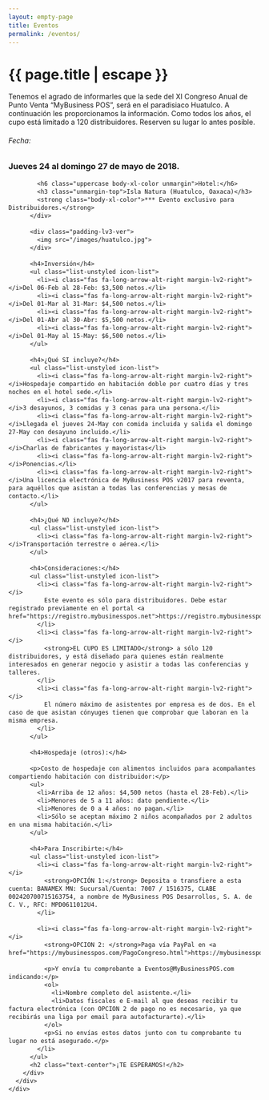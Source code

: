 ```yaml
---
layout: empty-page
title: Eventos
permalink: /eventos/
---
```



<div class="default-page huatulco">
  <div class="container">
    <div class="row">
      <div class="col-sm-10 col-sm-offset-1">
        <div class="page-title">
          <div class="row">
            <div class="col-sm-6">
              <h1 class="unmargin-top">{{ page.title | escape }}</h1>
            </div>
          </div>
        </div>
        <div class="white-box">
          <p>Tenemos el agrado de informarles que la sede del XI Congreso Anual de Punto Venta “MyBusiness POS”, será en el paradisiaco Huatulco. A continuación les proporcionamos la información. Como todos los años, el cupo está limitado a 120 distribuidores. Reserven su lugar lo antes posible.</p>
          <div class="text-center padding-lv3-ver">
            <h6 class="uppercase body-xl-color unmargin">Fecha:</h6>
            <h3 class="unmargin-top">Jueves 24 al domingo 27 de mayo de 2018.</h3>

            <h6 class="uppercase body-xl-color unmargin">Hotel:</h6>
            <h3 class="unmargin-top">Isla Natura (Huatulco, Oaxaca)</h3>
            <strong class="body-xl-color">*** Evento exclusivo para Distribuidores.</strong>
          </div>

          <div class="padding-lv3-ver">
            <img src="/images/huatulco.jpg">
          </div>

          <h4>Inversión</h4>
          <ul class="list-unstyled icon-list">
            <li><i class="fas fa-long-arrow-alt-right margin-lv2-right"></i>Del 06-Feb al 28-Feb: $3,500 netos.</li>
            <li><i class="fas fa-long-arrow-alt-right margin-lv2-right"></i>Del 01-Mar al 31-Mar: $4,500 netos.</li>
            <li><i class="fas fa-long-arrow-alt-right margin-lv2-right"></i>Del 01-Abr al 30-Abr: $5,500 netos.</li>
            <li><i class="fas fa-long-arrow-alt-right margin-lv2-right"></i>Del 01-May al 15-May: $6,500 netos.</li>
          </ul>

          <h4>¿Qué SI incluye?</h4>
          <ul class="list-unstyled icon-list">
            <li><i class="fas fa-long-arrow-alt-right margin-lv2-right"></i>Hospedaje compartido en habitación doble por cuatro días y tres noches en el hotel sede.</li>
            <li><i class="fas fa-long-arrow-alt-right margin-lv2-right"></i>3 desayunos, 3 comidas y 3 cenas para una persona.</li>
            <li><i class="fas fa-long-arrow-alt-right margin-lv2-right"></i>Llegada el jueves 24-May con comida incluida y salida el domingo 27-May con desayuno incluido.</li>
            <li><i class="fas fa-long-arrow-alt-right margin-lv2-right"></i>Charlas de fabricantes y mayoristas</li>
            <li><i class="fas fa-long-arrow-alt-right margin-lv2-right"></i>Ponencias.</li>
            <li><i class="fas fa-long-arrow-alt-right margin-lv2-right"></i>Una licencia electrónica de MyBusiness POS v2017 para reventa, para aquéllos que asistan a todas las conferencias y mesas de contacto.</li>
          </ul>

          <h4>¿Qué NO incluye?</h4>
          <ul class="list-unstyled icon-list">
            <li><i class="fas fa-long-arrow-alt-right margin-lv2-right"></i>Transportación terrestre o aérea.</li>
          </ul>

          <h4>Consideraciones:</h4>
          <ul class="list-unstyled icon-list">
            <li><i class="fas fa-long-arrow-alt-right margin-lv2-right"></i>
              Este evento es sólo para distribuidores. Debe estar registrado previamente en el portal <a href="https://registro.mybusinesspos.net">https://registro.mybusinesspos.net</a>
            </li>
            <li><i class="fas fa-long-arrow-alt-right margin-lv2-right"></i>
              <strong>EL CUPO ES LIMITADO</strong> a sólo 120 distribuidores, y está diseñado para quienes están realmente interesados en generar negocio y asistir a todas las conferencias y talleres.
            </li>
            <li><i class="fas fa-long-arrow-alt-right margin-lv2-right"></i>
              El número máximo de asistentes por empresa es de dos. En el caso de que asistan cónyuges tienen que comprobar que laboran en la misma empresa.
            </li>
          </ul>

          <h4>Hospedaje (otros):</h4>

          <p>Costo de hospedaje con alimentos incluidos para acompañantes compartiendo habitación con distribuidor:</p>
          <ul>
            <li>Arriba de 12 años: $4,500 netos (hasta el 28-Feb).</li>
            <li>Menores de 5 a 11 años: dato pendiente.</li>
            <li>Menores de 0 a 4 años: no pagan.</li>
            <li>Sólo se aceptan máximo 2 niños acompañados por 2 adultos en una misma habitación.</li>
          </ul>

          <h4>Para Inscribirte:</h4>
          <ul class="list-unstyled icon-list">
            <li><i class="fas fa-long-arrow-alt-right margin-lv2-right"></i>
              <strong>OPCIÓN 1:</strong> Deposita o transfiere a esta cuenta: BANAMEX MN: Sucursal/Cuenta: 7007 / 1516375, CLABE 002420700715163754, a nombre de MyBusiness POS Desarrollos, S. A. de C. V., RFC: MPD0611012U4.
            </li>

            <li><i class="fas fa-long-arrow-alt-right margin-lv2-right"></i>
              <strong>OPCION 2: </strong>Paga vía PayPal en <a href="https://mybusinesspos.com/PagoCongreso.html">https://mybusinesspos.com/PagoCongreso.html</a>

              <p>Y envía tu comprobante a Eventos@MyBusinessPOS.com indicando:</p>
              <ol>
                <li>Nombre completo del asistente.</li>
                <li>Datos fiscales e E-mail al que deseas recibir tu factura electrónica (con OPCION 2 de pago no es necesario, ya que recibirás una liga por email para autofacturarte).</li>
              </ol>
              <p>Si no envías estos datos junto con tu comprobante tu lugar no está asegurado.</p>
            </li>
          </ul>
          <h2 class="text-center">¡TE ESPERAMOS!</h2>
        </div>
      </div>
    </div>
  </div>
</div>






